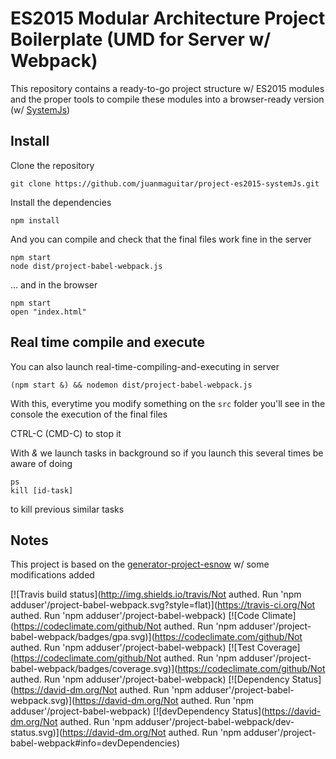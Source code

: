 # ES2015 Modular Architecture Project Boilerplate (UMD for Server w/ Webpack)

This repository contains a ready-to-go project structure w/ ES2015 modules and the proper tools to compile these modules into a browser-ready version (w/ [SystemJs](https://github.com/systemjs/systemjs))

## Install

Clone the repository

    git clone https://github.com/juanmaguitar/project-es2015-systemJs.git

Install the dependencies

    npm install

And you can compile and check that the final files work fine in the server
    
    npm start 
    node dist/project-babel-webpack.js

... and in the browser

    npm start
    open "index.html"


## Real time compile and execute

You can also launch real-time-compiling-and-executing in server 

    (npm start &) && nodemon dist/project-babel-webpack.js

With this, everytime you modify something on the `src` folder you'll see in the console the execution of the final files 

CTRL-C (CMD-C) to stop it

With _&_ we launch tasks in background so if you launch this several times be aware of doing 

    ps 
    kill [id-task]

to kill previous similar tasks

## Notes

This project is based on the [generator-project-esnow](https://github.com/rochejul/generator-project-esnow) w/ some modifications added

[![Travis build status](http://img.shields.io/travis/Not authed.  Run &#39;npm adduser&#39;/project-babel-webpack.svg?style=flat)](https://travis-ci.org/Not authed.  Run &#39;npm adduser&#39;/project-babel-webpack)
[![Code Climate](https://codeclimate.com/github/Not authed.  Run &#39;npm adduser&#39;/project-babel-webpack/badges/gpa.svg)](https://codeclimate.com/github/Not authed.  Run &#39;npm adduser&#39;/project-babel-webpack)
[![Test Coverage](https://codeclimate.com/github/Not authed.  Run &#39;npm adduser&#39;/project-babel-webpack/badges/coverage.svg)](https://codeclimate.com/github/Not authed.  Run &#39;npm adduser&#39;/project-babel-webpack)
[![Dependency Status](https://david-dm.org/Not authed.  Run &#39;npm adduser&#39;/project-babel-webpack.svg)](https://david-dm.org/Not authed.  Run &#39;npm adduser&#39;/project-babel-webpack)
[![devDependency Status](https://david-dm.org/Not authed.  Run &#39;npm adduser&#39;/project-babel-webpack/dev-status.svg)](https://david-dm.org/Not authed.  Run &#39;npm adduser&#39;/project-babel-webpack#info=devDependencies)